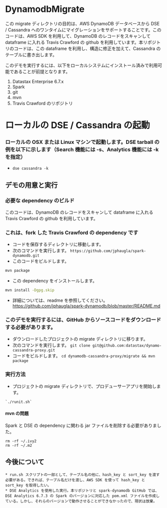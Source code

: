 # DynamodbMigrate
 
 この migrate ディレクトリの目的は、AWS DynamoDB データベースから DSE / Cassandra へのワンタイムにマイグレーションをサポートすることです。このコードは、AWS SDK を利用して、DynamoDB のレコードをスキャンして dataframe に入れる Travis Crawford の github を利用しています。本リポジトリのコードは、この dataframe を利用し、構造に修正を加えて、Cassandra のテーブルに書き出します。
 
 このデモを実行するには、以下をローカルシステムにインストール済みで利用可能であることが前提となります。
 
   1. Datastax Enterprise 6.7.x
   2. Spark
   3. git
   4. mvn
   5. Travis Crawford のリポジトリ
 
 
 # ローカルの DSE / Cassandra の起動
 
 
 ### ローカルの OSX または Linux マシンで起動します。DSE tarball の例を以下に示します（Search 機能には -s、Analytics 機能には -k を指定）
 
   * `dse cassandra -k` 
   
 ## デモの用意と実行
 
   
 
 ### 必要な dependency のビルド
 
   このコードは、DynamoDB のレコードをスキャンして dataframe に入れる Travis Crawford の github を利用しています。
 
 ### これは、fork した Travis Crawford の dependency です
 
   * コードを保存するディレクトリに移動します。
   * 次のコマンドを実行します。
 	`https://github.com/jphaugla/spark-dynamodb.git`
   * このコードをビルドします。
 ```bash
 mvn package
 ```
   * この dependency をインストールします。
 ```bash
 mvn install -Dgpg.skip
 ```
   * 詳細については、readme を参照してください。
 https://github.com/jphaugla/spark-dynamodb/blob/master/README.md
 
 
 ### このデモを実行するには、GitHub からソースコードをダウンロードする必要があります。
 
   * ダウンロードしたプロジェクトの migrate ディレクトリに移ります。
   * 次のコマンドを実行します。
        `git clone git@github.com:datastax/dynamo-cassandra-proxy.git`
   * コードをビルドします。
 	`cd dynamodb-cassandra-proxy/migrate && mvn package`
   
 
 ### 実行方法
 
   * プロジェクトの migrate ディレクトリで、プロデューサーアプリを開始します。
   
 	`./runit.sh`
     
   
 ####  mvn の問題
 Spark と DSE の dependency に関わる jar ファイルを削除する必要がありました。
 
 	rm -rf ~/.ivy2
 	rm -rf ~/.m2
 
 ## 今後について
 
    * run.sh スクリプトの一部として、テーブル名の他に、hash_key と sort_key を渡す必要がある。できれば、テーブル名だけを渡し、AWS SDK を使って hash_key と sort_key を取得したい。
    * DSE Analytics を使用した実行。本リポジトリと spark-dynamodb GitHub では、DSE Analytics 6.7.3 の Spark のバージョンに対応した pom.xml ファイルを作成している。しかし、それらのバージョンで動作させることができなかったので、現状は放棄。